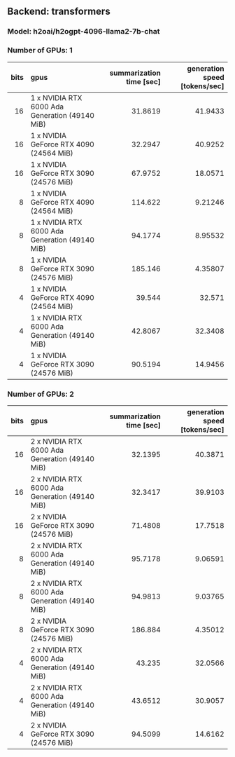 ## Backend: transformers
### Model: h2oai/h2ogpt-4096-llama2-7b-chat
### Number of GPUs: 1
|   bits | gpus                                           |   summarization time [sec] |   generation speed [tokens/sec] |
|-------:|:-----------------------------------------------|---------------------------:|--------------------------------:|
|     16 | 1 x NVIDIA RTX 6000 Ada Generation (49140 MiB) |                    31.8619 |                        41.9433  |
|     16 | 1 x NVIDIA GeForce RTX 4090 (24564 MiB)        |                    32.2947 |                        40.9252  |
|     16 | 1 x NVIDIA GeForce RTX 3090 (24576 MiB)        |                    67.9752 |                        18.0571  |
|      8 | 1 x NVIDIA GeForce RTX 4090 (24564 MiB)        |                   114.622  |                         9.21246 |
|      8 | 1 x NVIDIA RTX 6000 Ada Generation (49140 MiB) |                    94.1774 |                         8.95532 |
|      8 | 1 x NVIDIA GeForce RTX 3090 (24576 MiB)        |                   185.146  |                         4.35807 |
|      4 | 1 x NVIDIA GeForce RTX 4090 (24564 MiB)        |                    39.544  |                        32.571   |
|      4 | 1 x NVIDIA RTX 6000 Ada Generation (49140 MiB) |                    42.8067 |                        32.3408  |
|      4 | 1 x NVIDIA GeForce RTX 3090 (24576 MiB)        |                    90.5194 |                        14.9456  |
### Number of GPUs: 2
|   bits | gpus                                           |   summarization time [sec] |   generation speed [tokens/sec] |
|-------:|:-----------------------------------------------|---------------------------:|--------------------------------:|
|     16 | 2 x NVIDIA RTX 6000 Ada Generation (49140 MiB) |                    32.1395 |                        40.3871  |
|     16 | 2 x NVIDIA RTX 6000 Ada Generation (49140 MiB) |                    32.3417 |                        39.9103  |
|     16 | 2 x NVIDIA GeForce RTX 3090 (24576 MiB)        |                    71.4808 |                        17.7518  |
|      8 | 2 x NVIDIA RTX 6000 Ada Generation (49140 MiB) |                    95.7178 |                         9.06591 |
|      8 | 2 x NVIDIA RTX 6000 Ada Generation (49140 MiB) |                    94.9813 |                         9.03765 |
|      8 | 2 x NVIDIA GeForce RTX 3090 (24576 MiB)        |                   186.884  |                         4.35012 |
|      4 | 2 x NVIDIA RTX 6000 Ada Generation (49140 MiB) |                    43.235  |                        32.0566  |
|      4 | 2 x NVIDIA RTX 6000 Ada Generation (49140 MiB) |                    43.6512 |                        30.9057  |
|      4 | 2 x NVIDIA GeForce RTX 3090 (24576 MiB)        |                    94.5099 |                        14.6162  |
